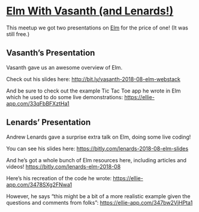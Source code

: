 # [Elm With Vasanth (and Lenards!)](https://www.meetup.com/TucsonJS/events/253216711/)

This meetup we got two presentations on [Elm](http://elm-lang.org) for the price of one! (It was still free.)

## Vasanth’s Presentation

Vasanth gave us an awesome overview of Elm.

Check out his slides here: http://bit.ly/vasanth-2018-08-elm-webstack

And be sure to check out the example Tic Tac Toe app he wrote in Elm which he used to do some live demonstrations: https://ellie-app.com/33qFbBFXztHa1

## Lenards’ Presentation

Andrew Lenards gave a surprise extra talk on Elm, doing some live coding!

You can see his slides here: https://bitly.com/lenards-2018-08-elm-slides

And he’s got a whole bunch of Elm resources here, including articles and videos! https://bitly.com/lenards-elm-2018-08

Here’s his recreation of the code he wrote: https://ellie-app.com/3478SXg2FNwa1

However, he says “this might be a bit of a more realistic example given the questions and comments from folks”: https://ellie-app.com/347bw2VjHPta1
